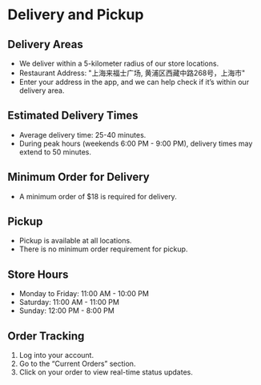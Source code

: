 # Delivery and Pickup

## Delivery Areas
- We deliver within a 5-kilometer radius of our store locations.
- Restaurant Address: "上海来福士广场, 黄浦区西藏中路268号，上海市"
- Enter your address in the app, and we can help check if it’s within our delivery area.

## Estimated Delivery Times
- Average delivery time: 25-40 minutes.
- During peak hours (weekends 6:00 PM - 9:00 PM), delivery times may extend to 50 minutes.

## Minimum Order for Delivery
- A minimum order of $18 is required for delivery.

## Pickup
- Pickup is available at all locations.
- There is no minimum order requirement for pickup.

## Store Hours
- Monday to Friday: 11:00 AM - 10:00 PM
- Saturday: 11:00 AM - 11:00 PM
- Sunday: 12:00 PM - 8:00 PM

## Order Tracking
1. Log into your account.
2. Go to the “Current Orders” section.
3. Click on your order to view real-time status updates.